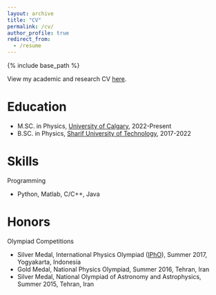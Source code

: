 ```yaml
---
layout: archive
title: "CV"
permalink: /cv/
author_profile: true
redirect_from:
  - /resume
---
```


{% include base_path %}


View my academic and research CV [here](pdfs/Arshia_Razavi_CV.pdf).

Education
======

* M.SC. in Physics, [University of Calgary](https:ucalgary.ca), 2022-Present
* B.SC. in Physics, [Sharif University of Technology](https://en.sharif.edu), 2017-2022

[//]: # (Work experience)

[//]: # (======)

[//]: # (* Spring 2024: Academic Pages Collaborator)

[//]: # (  * Github University)

[//]: # (  * Duties includes: Updates and improvements to template)

[//]: # (  * Supervisor: The Users)

[//]: # ()
[//]: # (* Fall 2015: Research Assistant)

[//]: # (  * Github University)

[//]: # (  * Duties included: Merging pull requests)

[//]: # (  * Supervisor: Professor Hub)

[//]: # ()
[//]: # (* Summer 2015: Research Assistant)

[//]: # (  * Github University)

[//]: # (  * Duties included: Tagging issues)

[//]: # (  * Supervisor: Professor Git)
  
Skills
======
Programming
  * Python, Matlab, C/C++, Java


 
Honors
=====
Olympiad Competitions
  * Silver Medal, International Physics Olympiad ([IPhO](https://ipho-unofficial.org/timeline/2017/individual)), Summer 2017, Yogyakarta, Indonesia
  * Gold Medal, National Physics Olympiad, Summer 2016, Tehran, Iran
  * Silver Medal, National Olympiad of Astronomy and Astrophysics, Summer 2015, Tehran, Iran

<!--
Talks
======

  <ul>{% for post in site.talks reversed %}


    {% include archive-single-talk-cv.html  %}


  {% endfor %}</ul>
  
Teaching
======

  <ul>{% for post in site.teaching reversed %}

    {% include archive-single-cv.html %}

  {% endfor %}</ul>

Service and leadership

======

* Currently signed in to 43 different slack teams
-->